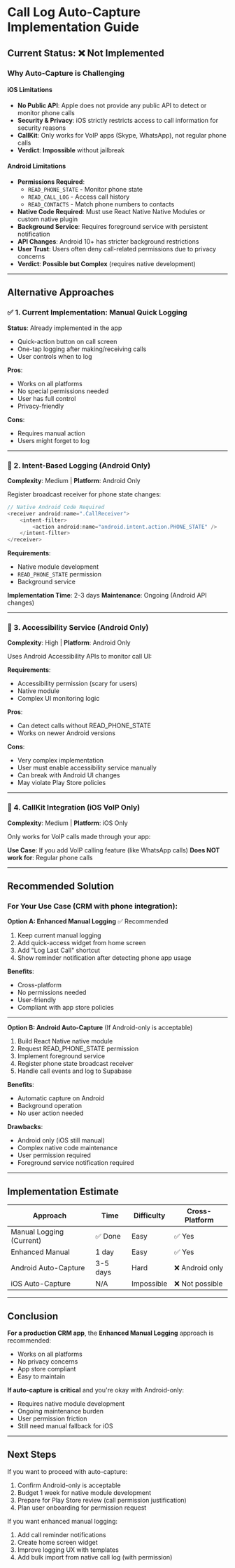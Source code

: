 # Call Log Auto-Capture Implementation Guide

## Current Status: ❌ Not Implemented

### Why Auto-Capture is Challenging

#### iOS Limitations
- **No Public API**: Apple does not provide any public API to detect or monitor phone calls
- **Security & Privacy**: iOS strictly restricts access to call information for security reasons
- **CallKit**: Only works for VoIP apps (Skype, WhatsApp), not regular phone calls
- **Verdict**: **Impossible** without jailbreak

#### Android Limitations
- **Permissions Required**: 
  - `READ_PHONE_STATE` - Monitor phone state
  - `READ_CALL_LOG` - Access call history
  - `READ_CONTACTS` - Match phone numbers to contacts
- **Native Code Required**: Must use React Native Native Modules or custom native plugin
- **Background Service**: Requires foreground service with persistent notification
- **API Changes**: Android 10+ has stricter background restrictions
- **User Trust**: Users often deny call-related permissions due to privacy concerns
- **Verdict**: **Possible but Complex** (requires native development)

---

## Alternative Approaches

### ✅ 1. Current Implementation: Manual Quick Logging
**Status**: Already implemented in the app

- Quick-action button on call screen
- One-tap logging after making/receiving calls
- User controls when to log

**Pros**:
- Works on all platforms
- No special permissions needed
- User has full control
- Privacy-friendly

**Cons**:
- Requires manual action
- Users might forget to log

---

### 🔶 2. Intent-Based Logging (Android Only)
**Complexity**: Medium | **Platform**: Android Only

Register broadcast receiver for phone state changes:

```java
// Native Android Code Required
<receiver android:name=".CallReceiver">
    <intent-filter>
        <action android:name="android.intent.action.PHONE_STATE" />
    </intent-filter>
</receiver>
```

**Requirements**:
- Native module development
- `READ_PHONE_STATE` permission
- Background service

**Implementation Time**: 2-3 days
**Maintenance**: Ongoing (Android API changes)

---

### 🔶 3. Accessibility Service (Android Only)
**Complexity**: High | **Platform**: Android Only

Uses Android Accessibility APIs to monitor call UI:

**Requirements**:
- Accessibility permission (scary for users)
- Native module
- Complex UI monitoring logic

**Pros**:
- Can detect calls without READ_PHONE_STATE
- Works on newer Android versions

**Cons**:
- Very complex implementation
- User must enable accessibility service manually
- Can break with Android UI changes
- May violate Play Store policies

---

### 🔶 4. CallKit Integration (iOS VoIP Only)
**Complexity**: Medium | **Platform**: iOS Only

Only works for VoIP calls made through your app:

**Use Case**: If you add VoIP calling feature (like WhatsApp calls)
**Does NOT work for**: Regular phone calls

---

## Recommended Solution

### For Your Use Case (CRM with phone integration):

**Option A: Enhanced Manual Logging** ✅ Recommended
1. Keep current manual logging
2. Add quick-access widget from home screen
3. Add "Log Last Call" shortcut
4. Show reminder notification after detecting phone app usage

**Benefits**:
- Cross-platform
- No permissions needed
- User-friendly
- Compliant with app store policies

---

**Option B: Android Auto-Capture** (If Android-only is acceptable)
1. Build React Native native module
2. Request READ_PHONE_STATE permission
3. Implement foreground service
4. Register phone state broadcast receiver
5. Handle call events and log to Supabase

**Benefits**:
- Automatic capture on Android
- Background operation
- No user action needed

**Drawbacks**:
- Android only (iOS still manual)
- Complex native code maintenance
- User permission required
- Foreground service notification required

---

## Implementation Estimate

| Approach | Time | Difficulty | Cross-Platform |
|----------|------|------------|----------------|
| Manual Logging (Current) | ✅ Done | Easy | ✅ Yes |
| Enhanced Manual | 1 day | Easy | ✅ Yes |
| Android Auto-Capture | 3-5 days | Hard | ❌ Android only |
| iOS Auto-Capture | N/A | Impossible | ❌ Not possible |

---

## Conclusion

**For a production CRM app**, the **Enhanced Manual Logging** approach is recommended:
- Works on all platforms
- No privacy concerns
- App store compliant
- Easy to maintain

**If auto-capture is critical** and you're okay with Android-only:
- Requires native module development
- Ongoing maintenance burden
- User permission friction
- Still need manual fallback for iOS

---

## Next Steps

If you want to proceed with auto-capture:
1. Confirm Android-only is acceptable
2. Budget 1 week for native module development
3. Prepare for Play Store review (call permission justification)
4. Plan user onboarding for permission request

If you want enhanced manual logging:
1. Add call reminder notifications
2. Create home screen widget
3. Improve logging UX with templates
4. Add bulk import from native call log (with permission)
